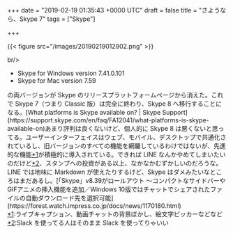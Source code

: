 
+++
date = "2019-02-19 01:35:43 +0000 UTC"
draft = false
title = "さようなら、Skype 7"
tags = ["Skype"]

+++


{{< figure src="/images/20190219012902.png"  >}}

br/>
	

<ul>
<li>Skype for Windows version 7.41.0.101</li>
<li>Skype for Mac version 7.59</li>
</ul>の両バージョンが Skype のリリースプラットフォームページから消えた。これで Skype 7（つまり Classic 版）は完全に終わり、Skype 8 へ移行することになる。[What platforms is Skype available on? | Skype Support](https://support.skype.com/en/faq/FA12041/what-platforms-is-skype-available-on)あまり評判は良くないけど、個人的に Skype 8 は悪くないと思ってる。ユーザーインターフェイスはウェブ、モバイル、デスクトップで共通化されているし、旧バージョンのすべての機能を網羅しているわけではないが、先進的な機能<a href="#f-ee72a0c8" name="fn-ee72a0c8" title="ライブキャプション、動画チャットの背景ぼかし、絵文字ピッカーなどなど">*1</a>が積極的に導入されている。できれば LINE なんかやめてしまいたいのだけど<a href="#f-4ae58897" name="fn-4ae58897" title="Slack を使ってる人はそのまま Slack を使ってりゃいい">*2</a>、スタンプへの投資がある以上、なかなかむずかしいのだろうな。LINE では地味に Markdown が使えたりするけど、Skype はダメみたいなところはまだあるし。[「Skype」v8.39がロールアウト ～コンパクトなサイドバーやGIFアニメの挿入機能を追加／Windows 10版ではチャットでシェアされたファイルの自動ダウンロード先を選択可能](https://forest.watch.impress.co.jp/docs/news/1170180.html)
<div class="footnote">
<a href="#fn-ee72a0c8" name="f-ee72a0c8" class="footnote-number">*1</a><span class="footnote-delimiter">:</span><span class="footnote-text">ライブキャプション、動画チャットの背景ぼかし、絵文字ピッカーなどなど</span>
<a href="#fn-4ae58897" name="f-4ae58897" class="footnote-number">*2</a><span class="footnote-delimiter">:</span><span class="footnote-text">Slack を使ってる人はそのまま Slack を使ってりゃいい</span>
</div>

